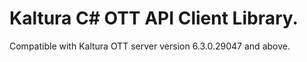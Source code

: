 # Kaltura C# OTT API Client Library.
Compatible with Kaltura OTT server version 6.3.0.29047 and above.
